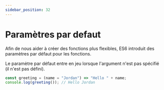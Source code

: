 ```yaml
---
sidebar_position: 32
---
```


# Paramètres par defaut

Afin de nous aider à créer des fonctions plus flexibles, ES6 introduit des paramètres par défaut pour les fonctions.

Le paramètre par défaut entre en jeu lorsque l'argument n'est pas spécifié (il n'est pas défini). 


```js
const greeting = (name = "Jordan") => "Hello " + name;
console.log(greeting()); // Hello Jordan
```

